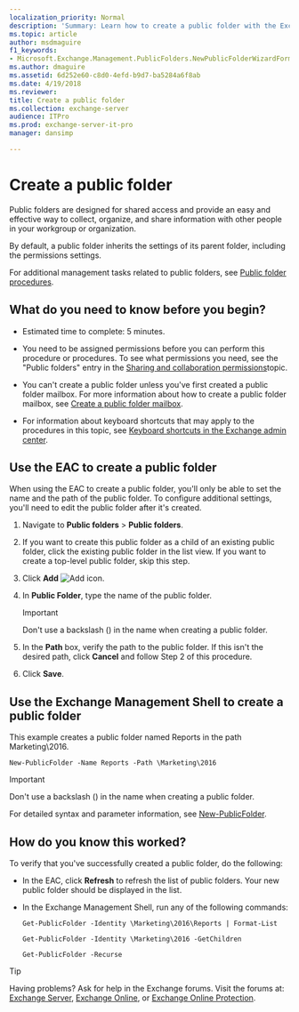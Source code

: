 ```yaml
---
localization_priority: Normal
description: 'Summary: Learn how to create a public folder with the Exchange admin center (EAC) or with the Exchange Management Shell.'
ms.topic: article
author: msdmaguire
f1_keywords:
- Microsoft.Exchange.Management.PublicFolders.NewPublicFolderWizardForm.NewPublicFolderWizardPage
ms.author: dmaguire
ms.assetid: 6d252e60-c8d0-4efd-b9d7-ba5284a6f8ab
ms.date: 4/19/2018
ms.reviewer: 
title: Create a public folder
ms.collection: exchange-server
audience: ITPro
ms.prod: exchange-server-it-pro
manager: dansimp

---
```


# Create a public folder

Public folders are designed for shared access and provide an easy and effective way to collect, organize, and share information with other people in your workgroup or organization.

By default, a public folder inherits the settings of its parent folder, including the permissions settings.

For additional management tasks related to public folders, see [Public folder procedures](procedures.md).

## What do you need to know before you begin?

- Estimated time to complete: 5 minutes.

- You need to be assigned permissions before you can perform this procedure or procedures. To see what permissions you need, see the "Public folders" entry in the [Sharing and collaboration permissions](../../permissions/feature-permissions/sharing-and-collaboration-permissions.md)topic.

- You can't create a public folder unless you've first created a public folder mailbox. For more information about how to create a public folder mailbox, see [Create a public folder mailbox](create-public-folder-mailboxes.md).

- For information about keyboard shortcuts that may apply to the procedures in this topic, see [Keyboard shortcuts in the Exchange admin center](../../about-documentation/exchange-admin-center-keyboard-shortcuts.md).

## Use the EAC to create a public folder
<a name="BKMK_EAC"> </a>

When using the EAC to create a public folder, you'll only be able to set the name and the path of the public folder. To configure additional settings, you'll need to edit the public folder after it's created.

1. Navigate to **Public folders** \> **Public folders**.

2. If you want to create this public folder as a child of an existing public folder, click the existing public folder in the list view. If you want to create a top-level public folder, skip this step.

3. Click **Add** ![Add icon](../../media/ITPro_EAC_AddIcon.png).

4. In **Public Folder**, type the name of the public folder.

    > [!IMPORTANT]
    > Don't use a backslash (\) in the name when creating a public folder.

5. In the **Path** box, verify the path to the public folder. If this isn't the desired path, click **Cancel** and follow Step 2 of this procedure.

6. Click **Save**.

## Use the Exchange Management Shell to create a public folder
<a name="BKMK_Shell"> </a>

This example creates a public folder named Reports in the path Marketing\2016.

```
New-PublicFolder -Name Reports -Path \Marketing\2016
```

> [!IMPORTANT]
> Don't use a backslash (\) in the name when creating a public folder.

For detailed syntax and parameter information, see [New-PublicFolder](http://technet.microsoft.com/library/18b837bf-9ef7-4edf-8728-7f6bd346e75d.aspx).

## How do you know this worked?
<a name="BKMK_Shell"> </a>

To verify that you've successfully created a public folder, do the following:

- In the EAC, click **Refresh** to refresh the list of public folders. Your new public folder should be displayed in the list.

- In the Exchange Management Shell, run any of the following commands:

  ```
  Get-PublicFolder -Identity \Marketing\2016\Reports | Format-List
  ```

  ```
  Get-PublicFolder -Identity \Marketing\2016 -GetChildren
  ```

  ```
  Get-PublicFolder -Recurse
  ```

> [!TIP]
> Having problems? Ask for help in the Exchange forums. Visit the forums at: [Exchange Server](https://go.microsoft.com/fwlink/p/?linkId=60612), [Exchange Online](https://go.microsoft.com/fwlink/p/?linkId=267542), or [Exchange Online Protection](https://go.microsoft.com/fwlink/p/?linkId=285351).
